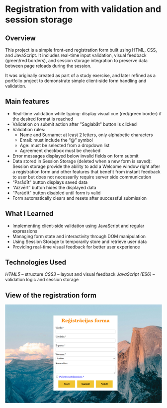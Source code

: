 # Registration from with validation and session storage

## Overview
This project is a simple front-end registration form built using HTML, CSS, and JavaScript.
It includes real-time input validation, visual feedback (green/red borders), and session storage integration to preserve data between page reloads during the session. 

It was originally created as part of a study exercise, and later refined as a portfolio project to demonstrate simple client-side form handling and validation.

## Main features

- Real-time validation while typing: display visual cue (red/green border) if the desired format is reached
- Validation on submit action after "Saglabāt" button is clicked
- Validation rules:
    - Name and Surname: at least 2 letters, only alphabetic characters
    - Email: must include the “@” symbol
    - Age: must be selected from a dropdown list
    - Agreement checkbox must be checked
- Error messages displayed below invalid fields on form submit
- Data stored in Session Storage (deleted when a new form is saved): Session storage provide the ability to add a Welcome window right after a registration form and other features that benefit from instant feedback to user but does not necessarily require server side communication
- “Parādīt” button displays saved data
- “Aizvērt” button hides the displayed data
- “Parādīt” button disabled until form is valid
- Form automatically clears and resets after successful submission

## What I Learned

* Implementing client-side validation using JavaScript and regular expressions
* Managing form state and interactivity through DOM manipulation
* Using Session Storage to temporarily store and retrieve user data
* Providing real-time visual feedback for better user experience

## Technologies Used

_HTML5_ – structure
_CSS3_ – layout and visual feedback
_JavaScript (ES6)_ – validation logic and session storage

## View of the registration form

![Snaphsot of a registration form as-is](image.png)
